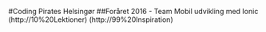 #Coding Pirates Helsingør
##Foråret 2016 - Team Mobil udvikling med Ionic
(http://10%20Lektioner)
(http://99%20Inspiration)